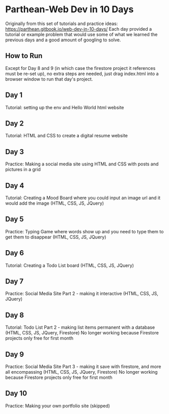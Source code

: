 # Parthean-Web Dev in 10 Days
Originally from this set of tutorials and practice ideas: https://parthean.gitbook.io/web-dev-in-10-days/
Each day provided a tutorial or example problem that would use some of what we learned the previous days and a good amount of googling to solve. 

## How to Run
Except for Day 8 and 9 (in which case the firestore project it references must be re-set up), no extra steps are needed, just drag index.html into a browser window to run that day's project.

## Day 1
Tutorial: setting up the env and Hello World html website

## Day 2
Tutorial: HTML and CSS to create a digital resume website

## Day 3
Practice: Making a social media site using HTML and CSS with posts and pictures in a grid

## Day 4
Tutorial: Creating a Mood Board where you could input an image url and it would add the image (HTML, CSS, JS, JQuery)

## Day 5
Practice: Typing Game where words show up and you need to type them to get them to disappear (HTML, CSS, JS, JQuery)

## Day 6
Tutorial: Creating a Todo List board (HTML, CSS, JS, JQuery)

## Day 7
Practice: Social Media Site Part 2 - making it interactive (HTML, CSS, JS, JQuery)

## Day 8
Tutorial: Todo List Part 2 - making list items permanent with a database (HTML, CSS, JS, JQuery, Firestore)
No longer working because Firestore projects only free for first month

## Day 9
Practice: Social Media Site Part 3 - making it save with firestore, and more all encompassing (HTML, CSS, JS, JQuery, Firestore)
No longer working because Firestore projects only free for first month

## Day 10
Practice: Making your own portfolio site (skipped)
